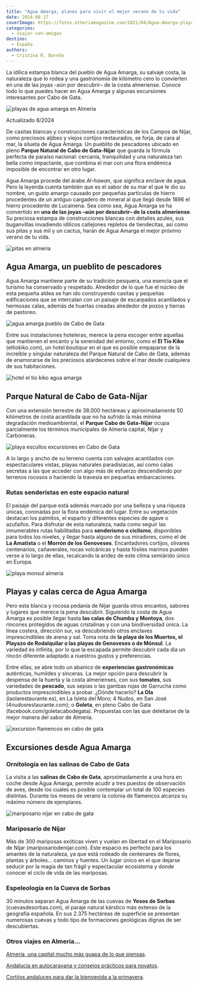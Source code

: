 ```yaml
---
title: "Agua Amarga, planes para vivir el mejor verano de tu vida"
date: 2024-08-17
coverImage: https://fotos.etheriamagazine.com/2021/04/Agua-Amarga-playa.jpg
categories: 
  - viajar-con-amigas
destino: 
  - España
authors: 
  - Cristina R. Bareño
---
```


La idílica estampa blanca del pueblo de Agua Amarga, su salvaje costa, la naturaleza que 
lo rodea y una gastronomía de kilómetro cero lo convierten en una de las joyas –aún por 
descubrir– de la costa almeriense. Conoce todo lo que puedes hacer en Agua Amarga y 
algunas excursiones interesantes por Cabo de Gata. 

![playas de agua amarga en Almeria](https://fotos.etheriamagazine.com/2021/04/Agua-Amarga-playa.jpg "Playa de Agua Amarga. © Marcus Ferrer.")

Actualizado 8/2024 

De casitas blancas y construcciones características de los Campos de Níjar, como 
preciosos aljibes y viejos cortijos restaurados, se forja, de cara al mar, la silueta de 
Agua Amarga. Un pueblito de pescadores ubicado en pleno **Parque Natural de Cabo de 
Gata-Níjar** que guarda la fórmula perfecta de paraíso nacional: cercanía, tranquilidad 
y una naturaleza tan bella como impactante, que combina el mar con una flora endémica 
imposible de encontrar en otro lugar. 

Agua Amarga procede del árabe _Al-hawan_, que significa enclave de agua. Pero la leyenda 
cuenta también que es el sabor de su mar el que le dio su nombre, un gusto amargo 
causado por pequeñas partículas de hierro procedentes de un antiguo cargadero de mineral 
al que llegó desde 1896 el hierro procedente de Lucainena. Sea como sea, Agua Amarga se 
ha convertido en **una de las joyas –aún por descubrir– de la costa almeriense**. Su 
preciosa estampa de construcciones blancas con detalles azules, sus buganvillas 
invadiendo idílicos callejones repletos de tiendecitas, así como sus pitas y sus mil y 
un cactus, harán de Agua Amarga el mejor próximo verano de tu vida. 

![pitas en almeria](https://fotos.etheriamagazine.com/2021/04/siluetas-pitas.jpg "Siluetas de pitas al atardecer.")

## Agua Amarga, un pueblito de pescadores

Agua Amarga mantiene parte de su tradición pesquera, una esencia que el turismo ha 
conservado y respetado. Alrededor de lo que fue el núcleo de esta pequeña aldea se han 
ido construyendo casitas y pequeñas edificaciones que se intercalan con un paisaje de 
escarpados acantilados y hermosas calas, además de huertas creadas alrededor de pozos y 
tierras de pastoreo. 

![agua amarga pueblo de Cabo de Gata](https://fotos.etheriamagazine.com/2021/04/agua-amarga-pueblo.jpg "Conserva su imagen de pueblo de pescadores.")

Entre sus instalaciones hoteleras, merece la pena escoger entre aquellas que mantienen 
el encanto y la serenidad del entorno, como el **El Tío Kiko** (eltiokiko.com), un hotel 
_boutique_ en el que es posible empaparse de la increíble y singular naturaleza del 
Parque Natural de Cabo de Gata, además de enamorarse de los preciosos atardeceres sobre 
el mar desde cualquiera de sus habitaciones. 

![hotel el tio kiko agua amarga](https://fotos.etheriamagazine.com/2021/04/hotel-el-tio-kiko.jpg "© Hotel El Tío Kiko.")

## Parque Natural de Cabo de Gata-Níjar

Con una extensión terrestre de 38.000 hectáreas y aproximadamente 50 kilómetros de costa 
acantilada que no ha sufrido la más mínima degradación medioambiental, el **Parque Cabo 
de Gata-Níjar** ocupa parcialmente los términos municipales de Almería capital, Níjar y 
Carboneras. 

![playa escullos excursiones en Cabo de Gata](https://fotos.etheriamagazine.com/2021/04/almeria-cabo-playa-escullos.jpg "Playa de los Escullos o del Arco, en Cabo de Gata.")

A lo largo y ancho de su terreno cuenta con salvajes acantilados con espectaculares 
vistas, playas naturales paradisiacas, así como calas secretas a las que acceder con 
algo más de esfuerzo descendiendo por terrenos rocosos o haciendo la travesía en 
pequeñas embarcaciones. 

### Rutas senderistas en este espacio natural

El paisaje del parque está además marcado por una belleza y una riqueza únicas, 
coronadas por la flora endémica del lugar. Entre su vegetación destacan los palmitos, el 
esparto y diferentes especies de agave o azufaifos. Para disfrutar de esta naturaleza, 
nada como seguir las innumerables rutas habilitadas para **senderismo o ciclismo**, 
disponibles para todos los niveles, y llegar hasta alguno de sus miradores, como el de 
**La Amatista** o el **Morrón de los Genoveses**. Encantadores cortijos, olivares 
centenarios, cañaverales, rocas volcánicas y hasta fósiles marinos pueden verse a lo 
largo de ellas, recalcando la aridez de este clima semiárido único en Europa. 

![playa monsul almeria](https://fotos.etheriamagazine.com/2021/04/almeria-playa-monsul.jpg "Playa de Monsul, en el Parque Nacional de Cabo de Gata.")

## Playas y calas cerca de Agua Amarga

Pero esta blanca y rocosa pedanía de Níjar guarda otros encantos, sabores y lugares que 
merece la pena descubrir. Siguiendo la costa de Agua Amarga es posible llegar hasta 
**las calas de Chumba y Montoya**, dos rincones protegidos de aguas cristalinas y con 
una biodiversidad única. La línea costera, dirección sur, va descubriendo otros enclaves 
imprescindibles de arena y sal. Toma nota de **la playa de los Muertos, el Playazo de 
Rodalquilar o las playas de Genoveses o de Mónsul**. La variedad es infinita, por lo que 
la escapada permite descubrir cada día un rincón diferente adaptado a nuestros gustos y 
preferencias. 

Entre ellas, se abre todo un abanico de **experiencias gastronómicas** auténticas, 
humildes y sinceras. La mejor opción para descubrir la despensa de la huerta y la costa 
almerienses, con sus **tomates**, sus variedades de **pescado**, sus sepias o las gambas 
rojas de Garrucha como productos imprescindibles a probar. ¿Dónde hacerlo? **La Ola** 
(laolarestaurante.es), en La Isleta del Moro; 4 Nudos, en San José 
(4nudosrestaurante.com); o **Goleta**, en pleno Cabo de Gata 
(facebook.com/goletacabodegata). Propuestas con las que deleitarse de la mejor manera 
del sabor de Almería. 

![excursion flamencos en cabo de gata](https://fotos.etheriamagazine.com/2021/04/cabo-de-gata-1649062_1920.jpg "Humedales donde se pueden ver flamencos en Cabo de Gata.")

## Excursiones desde Agua Amarga

### Ornitología en las salinas de Cabo de Gata

La visita a las **salinas de Cabo de Gata**, aproximadamente a una hora en coche desde 
Agua Amarga, permite acudir a tres puestos de observación de aves, desde los cuales es 
posible contemplar un total de 100 especies distintas. Durante los meses de verano la 
colonia de flamencos alcanza su máximo número de ejemplares. 

![mariposario nijar en cabo de gata](https://fotos.etheriamagazine.com/2021/04/mariposario-nijar-almeria.jpg "© Mariposario de Níjar, una visita ideal desde Cabo de Gata.")

### Mariposario de Níjar

Más de 300 mariposas exóticas viven y vuelan en libertad en el Mariposario de Níjar 
(mariposariodenijar.com). Este espacio es perfecto para los amantes de la naturaleza, ya 
que está rodeado de centenares de flores, plantas y árboles... caminos y fuentes. Un 
lugar único en el que dejarse seducir por la magia de tan frágil y espectacular 
ecosistema y donde conocer el ciclo de vida de las mariposas. 

### Espeleología en la Cueva de Sorbas

30 minutos separan Agua Amarga de las cuevas de **Yesos de Sorbas** 
(cuevasdesorbas.com), el paraje natural kárstico más extenso de la geografía española. 
En sus 2.375 hectáreas de superficie se presentan numerosas cuevas y todo tipo de 
formaciones geológicas dignas de ser descubiertas. 

### Otros viajes en Almería...

[Almería, una capital mucho más guapa de lo que 
piensas](https://etheriamagazine.com/2020/01/10/48-horas-con-amigas-en-almeria-capital-que-ver-y-donde-tapear/). 

[Andalucía en autocaravana y consejos prácticos para 
novatos](https://etheriamagazine.com/2021/04/07/consejos-rutas-andalucia-en-autocaravana/). 

[Cortijos andaluces para dar la bienvenida a la 
primavera](https://etheriamagazine.com/2021/03/16/cortijos-andaluces-viaje-amigas/).
